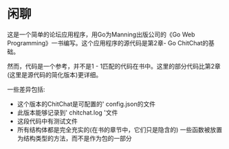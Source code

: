 # 闲聊

这是一个简单的论坛应用程序，用Go为Manning出版公司的《Go Web Programming》一书编写。这个应用程序的源代码是第2章- Go ChitChat的基础。

然而，代码是一个参考，并不是1 - 1匹配的代码在书中。这里的部分代码比第2章(这里是源代码的简化版本)更详细。

一些差异包括:

* 这个版本的ChitChat是可配置的' config.json的文件
* 此版本能够记录到' chitchat.log '文件
* 这段代码中有测试文件
* 所有结构体都是完全充实的(在书的章节中，它们只是隐含的)
一些函数被放置为结构类型的方法，而不是作为包的一部分
